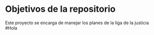 # Objetivos de la repositorio

Este proyecto se encarga de manejar los planes de la liga de la justicia
#Hola
